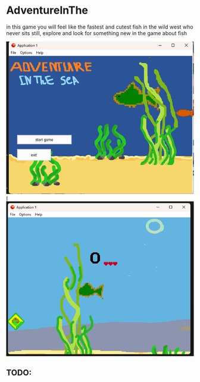 # AdventureInThe
in this game you will feel like the fastest and cutest fish in the wild west who never sits still, explore and look for something new in the game about fish

![alt text](./docs/1)
إ
![alt text](./docs/2)


## TODO:
